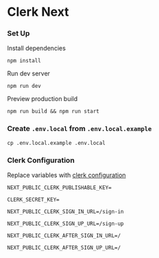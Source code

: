 # Clerk Next 

### Set Up 

Install dependencies 
```
npm install
``` 

Run dev server 
```
npm run dev
``` 

Preview production build 
```
npm run build && npm run start
``` 

### Create `.env.local` from `.env.local.example` 

```
cp .env.local.example .env.local
```

### Clerk Configuration 

Replace variables with [clerk configuration](https://clerk.com/docs/nextjs/get-started-with-nextjs) 

`NEXT_PUBLIC_CLERK_PUBLISHABLE_KEY=` 

`CLERK_SECRET_KEY=` 

`NEXT_PUBLIC_CLERK_SIGN_IN_URL=/sign-in` 

`NEXT_PUBLIC_CLERK_SIGN_UP_URL=/sign-up` 

`NEXT_PUBLIC_CLERK_AFTER_SIGN_IN_URL=/` 

`NEXT_PUBLIC_CLERK_AFTER_SIGN_UP_URL=/` 
